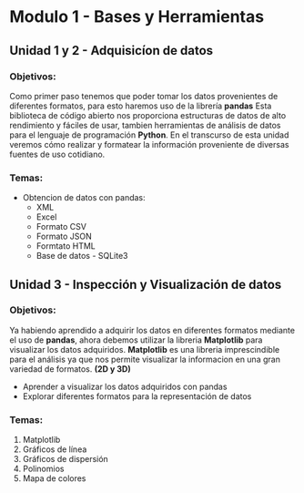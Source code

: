 # Modulo 1 - Bases y Herramientas

## Unidad 1 y 2 - Adquisicíon de datos

### Objetivos:

Como primer paso tenemos que poder tomar los datos provenientes de diferentes formatos, para esto haremos uso de la librería **pandas**
Esta biblioteca de código abierto nos proporciona estructuras de datos de alto rendimiento y fáciles de usar, tambien herramientas de análisis de datos para el lenguaje de programación **Python**.
En el transcurso de esta unidad veremos cómo realizar y formatear la información
proveniente de diversas fuentes de uso cotidiano.


### Temas:

* Obtencion de datos con pandas:
    * XML
    * Excel
    * Formato CSV
    * Formato JSON
    * Formtato HTML
    * Base de datos - SQLite3

## Unidad 3 - Inspección y Visualización de datos

### Objetivos:

Ya habiendo aprendido a adquirir los datos en diferentes formatos mediante el uso de **pandas**, ahora debemos utilizar la libreria **Matplotlib** para visualizar los datos adquiridos.
**Matplotlib** es una libreria imprescindible para el análisis ya que nos permite visualizar la informacion en una gran variedad de formatos. **(2D y 3D)**

* Aprender a visualizar los datos adquiridos con pandas
* Explorar diferentes formatos para la representación de datos

### Temas:
1. Matplotlib
2. Gráficos de línea
3. Gráficos de dispersión
4. Polinomios
5. Mapa de colores





